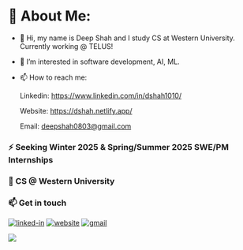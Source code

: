 # 💫 About Me:

- 👋 Hi, my name is Deep Shah and I study CS at Western University. Currently working @ TELUS!

- 👀 I’m interested in software development, AI, ML. 

- 📫 How to reach me:

     Linkedin: https://www.linkedin.com/in/dshah1010/
  
     Website: https://dshah.netlify.app/
  
     Email: deepshah0803@gmail.com
  
<h3>⚡️ Seeking Winter 2025 & Spring/Summer 2025 SWE/PM Internships</h3>

<h3>🔭 CS @ Western University</h3>

   <h3>📫 Get in touch</h3> 

[![linked-in](https://img.shields.io/badge/LinkedIn-0077B5?style=for-the-badge&logo=linkedin&logoColor=white)](https://www.linkedin.com/in/dshah1010/)
[![website](https://img.shields.io/badge/Website-0077B5?style=for-the-badge&logo=netlify&logoColor=white)](https://dshah.netlify.app/)
[![gmail](https://img.shields.io/badge/Gmail-D14836?style=for-the-badge&logo=Gmail&logoColor=white)](mailto:deepshah0803@gmail.com)

![](https://komarev.com/ghpvc/?username=jal2003&label=Profile%20Visits&color=blue&style=for-the-badge)
